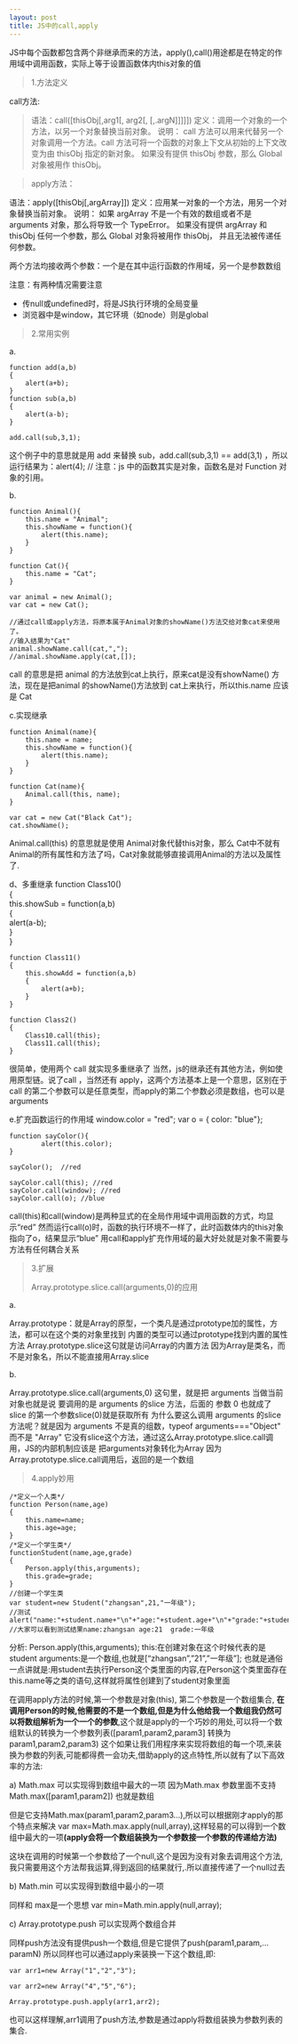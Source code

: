 ```yaml
---
layout: post
title: JS中的call,apply
---
```


JS中每个函数都包含两个非继承而来的方法，apply(),call()用途都是在特定的作用域中调用函数，实际上等于设置函数体内this对象的值


> 1.方法定义
> 
call方法: 
>
>语法：call([thisObj[,arg1[, arg2[,   [,.argN]]]]]) 
定义：调用一个对象的一个方法，以另一个对象替换当前对象。 
说明： 
call 方法可以用来代替另一个对象调用一个方法。call 方法可将一个函数的对象上下文从初始的上下文改变为由 thisObj 指定的新对象。 
如果没有提供 thisObj 参数，那么 Global 对象被用作 thisObj。 

>apply方法：
> 
语法：apply([thisObj[,argArray]]) 
定义：应用某一对象的一个方法，用另一个对象替换当前对象。 
说明： 
如果 argArray 不是一个有效的数组或者不是 arguments 对象，那么将导致一个 TypeError。 
如果没有提供 argArray 和 thisObj 任何一个参数，那么 Global 对象将被用作 thisObj， 并且无法被传递任何参数。

两个方法均接收两个参数：一个是在其中运行函数的作用域，另一个是参数数组

注意：有两种情况需要注意

- 传null或undefined时，将是JS执行环境的全局变量
- 浏览器中是window，其它环境（如node）则是global

>2.常用实例

a.


	function add(a,b)  
	{  
    	alert(a+b);  
	}  
	function sub(a,b)  
	{  
	    alert(a-b);  
	}  
  
	add.call(sub,3,1);

这个例子中的意思就是用 add 来替换 sub，add.call(sub,3,1) == add(3,1) ，所以运行结果为：alert(4); // 注意：js 中的函数其实是对象，函数名是对 Function 对象的引用。

b.

	function Animal(){    
	    this.name = "Animal";    
	    this.showName = function(){    
	        alert(this.name);    
	    }    
	}    
	  
	function Cat(){    
	    this.name = "Cat";    
	}    
	   
	var animal = new Animal();    
	var cat = new Cat();    
	    
	//通过call或apply方法，将原本属于Animal对象的showName()方法交给对象cat来使用了。    
	//输入结果为"Cat"    
	animal.showName.call(cat,",");    
	//animal.showName.apply(cat,[]);  

call 的意思是把 animal 的方法放到cat上执行，原来cat是没有showName() 方法，现在是把animal 的showName()方法放到 cat上来执行，所以this.name 应该是 Cat

c.实现继承

	function Animal(name){      
	    this.name = name;      
	    this.showName = function(){      
	        alert(this.name);      
	    }      
	}      
	    
	function Cat(name){    
	    Animal.call(this, name);    
	}      
	    
	var cat = new Cat("Black Cat");     
	cat.showName();
Animal.call(this) 的意思就是使用 Animal对象代替this对象，那么 Cat中不就有Animal的所有属性和方法了吗，Cat对象就能够直接调用Animal的方法以及属性了.

d、多重继承
	function Class10()  
	{  
	    this.showSub = function(a,b)  
	    {  
	        alert(a-b);  
	    }  
	}  
	  
	function Class11()  
	{  
	    this.showAdd = function(a,b)  
	    {  
	        alert(a+b);  
	    }  
	}  
	  
	function Class2()  
	{  
	    Class10.call(this);  
	    Class11.call(this);  
	}  

很简单，使用两个 call 就实现多重继承了
当然，js的继承还有其他方法，例如使用原型链。说了call ，当然还有 apply，这两个方法基本上是一个意思，区别在于 call 的第二个参数可以是任意类型，而apply的第二个参数必须是数组，也可以是arguments

e.扩充函数运行的作用域
	window.color = "red";
	var o = { color: "blue"};
	
	function sayColor(){
	        alert(this.color);
	}
	
	sayColor();  //red
	
	sayColor.call(this); //red
	sayColor.call(window); //red
	sayColor.call(o); //blue
call(this)和call(window)是两种显式的在全局作用域中调用函数的方式，均显示“red”
然而运行call(o)时，函数的执行环境不一样了，此时函数体内的this对象指向了o，结果显示“blue”
用call和apply扩充作用域的最大好处就是对象不需要与方法有任何耦合关系

>3.扩展
>
>Array.prototype.slice.call(arguments,0)的应用

a.

Array.prototype：就是Array的原型，一个类凡是通过prototype加的属性，方法，都可以在这个类的对象里找到
内置的类型可以通过prototype找到内置的属性方法
Array.prototype.slice这句就是访问Array的内置方法
因为Array是类名，而不是对象名，所以不能直接用Array.slice

b.

Array.prototype.slice.call(arguments,0) 这句里，就是把 arguments 当做当前对象﻿也就是说 要调用的是 arguments 的slice 方法，后面的 参数 0 也就成了 slice 的第一个参数slice(0)就是获取所有
为什么要这么调用 arguments 的slice 方法呢？就是因为 arguments 不是真的组数，typeof arguments==="Object" 而不是 "Array"
它没有slice这个方法，通过这么Array.prototype.slice.call调用，JS的内部机制应该是 把arguments对象转化为Array
因为Array.prototype.slice.call调用后，返回的是一个数组

>4.apply妙用

 	/*定义一个人类*/  
    function Person(name,age)  
    {  
        this.name=name;  
        this.age=age;  
    }  
    /*定义一个学生类*/  
    functionStudent(name,age,grade)  
    {  
        Person.apply(this,arguments);  
        this.grade=grade;  
    }  
    //创建一个学生类  
    var student=new Student("zhangsan",21,"一年级");  
    //测试  
    alert("name:"+student.name+"\n"+"age:"+student.age+"\n"+"grade:"+student.grade);  
    //大家可以看到测试结果name:zhangsan age:21  grade:一年级

分析: Person.apply(this,arguments);
this:在创建对象在这个时候代表的是student
arguments:是一个数组,也就是[“zhangsan”,”21”,”一年级”];
也就是通俗一点讲就是:用student去执行Person这个类里面的内容,在Person这个类里面存在this.name等之类的语句,这样就将属性创建到了student对象里面

在调用apply方法的时候,第一个参数是对象(this), 第二个参数是一个数组集合, <b>在调用Person的时候,他需要的不是一个数组,但是为什么他给我一个数组我仍然可以将数组解析为一个一个的参数</b>,这个就是apply的一个巧妙的用处,可以将一个数组默认的转换为一个参数列表([param1,param2,param3] 转换为 param1,param2,param3) 这个如果让我们用程序来实现将数组的每一个项,来装换为参数的列表,可能都得费一会功夫,借助apply的这点特性,所以就有了以下高效率的方法:  

a)        Math.max 可以实现得到数组中最大的一项
因为Math.max 参数里面不支持Math.max([param1,param2]) 也就是数组

但是它支持Math.max(param1,param2,param3…),所以可以根据刚才apply的那个特点来解决 var max=Math.max.apply(null,array),这样轻易的可以得到一个数组中最大的一项<b>(apply会将一个数组装换为一个参数接一个参数的传递给方法)</b>

这块在调用的时候第一个参数给了一个null,这个是因为没有对象去调用这个方法,我只需要用这个方法帮我运算,得到返回的结果就行,.所以直接传递了一个null过去

b)        Math.min  可以实现得到数组中最小的一项

同样和 max是一个思想 var min=Math.min.apply(null,array);

c)        Array.prototype.push 可以实现两个数组合并

同样push方法没有提供push一个数组,但是它提供了push(param1,param,…paramN) 所以同样也可以通过apply来装换一下这个数组,即:

	var arr1=new Array("1","2","3");  
	  
	var arr2=new Array("4","5","6");  
	  
	Array.prototype.push.apply(arr1,arr2); 

也可以这样理解,arr1调用了push方法,参数是通过apply将数组装换为参数列表的集合. 